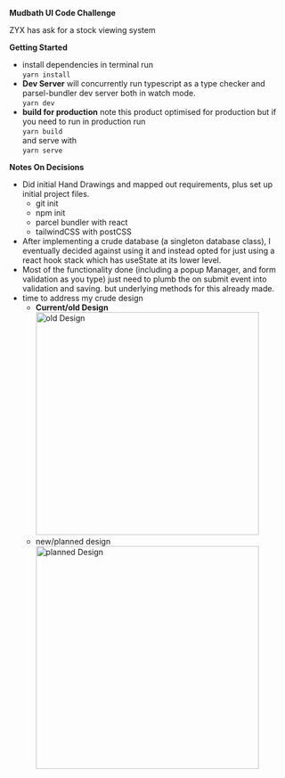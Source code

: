 **Mudbath UI Code Challenge**


ZYX has ask for a stock viewing system

**Getting Started**

* install dependencies in terminal run<br/>```yarn install```
* **Dev Server**
  will concurrently run typescript as a type checker and parsel-bundler dev server both in watch mode.<br/>```yarn dev```
* **build for production**
  note this product optimised for production but if you need to run in production run<br/>```yarn build```<br/>
  and serve with<br/>```yarn serve```


**Notes On Decisions**

* Did initial Hand Drawings and mapped out requirements, plus set up initial project files.
  * git init
  * npm init
  * parcel bundler with react
  * tailwindCSS with postCSS
* After implementing a crude database (a singleton database class), I eventually decided against using it and instead opted for just using a react hook stack which has useState at its lower level.
* Most of the functionality done (including a popup Manager, and form validation as you type) just need to plumb the on submit event into validation and saving. but underlying methods for this already made.
* time to address my crude design
  * **Current/old Design**<br/><img src="readmefiles/olddesign.gif" alt="old Design" width="400"/>
  * new/planned design<br/><img src="readmefiles/planneddesign.gif" alt="planned Design" width="400"/>


